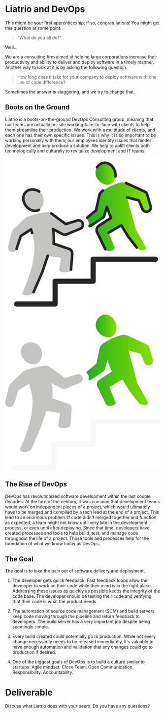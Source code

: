 # Liatrio and DevOps

This might be your first apprenticeship; if so, congratulations! You might get this question at some point.

> "What do you all _do_?"

Well...

We are a consulting firm aimed at helping large corporations increase their productivity and ability to deliver and deploy software in a timely manner. Another way to look at it is by asking the following question.

> How long does it take for your company to deploy software with one line of code difference?

Sometimes the answer is staggering, and we try to change that.

## Boots on the Ground

Liatrio is a boots-on-the-ground DevOps Consulting group, meaning that our teams are actually on-site working face-to-face with clients to help them streamline their production. We work with a multitude of clients, and each one has their own specific issues. This is why it is so important to be working personally with them; our employees identify issues that hinder development and help produce a solution. We help to uplift clients both technologically and culturally to revitalize development and IT teams.

![](img1/consulting_light.svg ':size=150x150 :class=light-mode-icon')
![](img1/consulting_dark.svg ':size=150x150 :class=dark-mode-icon')

## The Rise of DevOps

DevOps has revolutionized software development within the last couple decades. At the turn of the century, it was common that development teams would work on independent pieces of a project, which would ultimately have to be merged and compiled by a tech lead at the end of a project. This lead to an enormous problem. If code didn't merged together and function as expected, a team might not know until very late in the development process, or even until after deploying. Since that time, developers have created processes and tools to help build, test, and manage code throughout the life of a project. Those tools and processes help for the foundation of what we know today as DevOps.

## The Goal
The goal is to take the pain out of software delivery and deployment.

1) The developer gets quick feedback. Fast feedback loops allow the developer to work on their code while their mind is in the right place. Addressing these issues as quickly as possible keeps the integrity of the code base. The developer should be testing their code and verifying that their code is what the product needs.

2) The automation of source code management (SCM) and build servers keep code moving through the pipeline and return feedback to developers. The build server has a very important job despite being seemingly simple.

3) Every build created could potentially go to production. While not every change necessarily needs to be released immediately, it's valuable to have enough automation and validation that any changes _could_ go to production if desired.

4) One of the biggest goals of DevOps is to build a culture similar to startups: Agile mindset. Close Team. Open Communication. Responsibility. Accountability.

# Deliverable

Discuss what Liatrio does with your peers. Do you have any questions?
